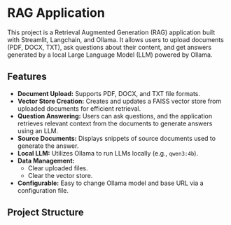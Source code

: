 
# RAG Application

This project is a Retrieval Augmented Generation (RAG) application built with Streamlit, Langchain, and Ollama. It allows users to upload documents (PDF, DOCX, TXT), ask questions about their content, and get answers generated by a local Large Language Model (LLM) powered by Ollama.

## Features

*   **Document Upload:** Supports PDF, DOCX, and TXT file formats.
*   **Vector Store Creation:** Creates and updates a FAISS vector store from uploaded documents for efficient retrieval.
*   **Question Answering:** Users can ask questions, and the application retrieves relevant context from the documents to generate answers using an LLM.
*   **Source Documents:** Displays snippets of source documents used to generate the answer.
*   **Local LLM:** Utilizes Ollama to run LLMs locally (e.g., `qwen3:4b`).
*   **Data Management:**
    *   Clear uploaded files.
    *   Clear the vector store.
*   **Configurable:** Easy to change Ollama model and base URL via a configuration file.

## Project Structure

